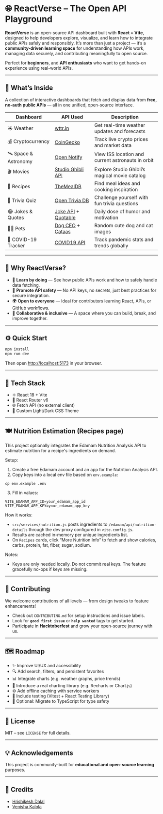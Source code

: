 # 🌐 ReactVerse – The Open API Playground

**ReactVerse** is an open-source API dashboard built with **React + Vite**, designed to help developers explore, visualize, and learn how to integrate public APIs safely and responsibly.
It’s more than just a project — it’s a **community-driven learning space** for understanding how APIs work, managing data securely, and contributing meaningfully to open source.

Perfect for **beginners**, and **API enthusiasts** who want to get hands-on experience using real-world APIs.

---

## 🚀 What’s Inside

A collection of interactive dashboards that fetch and display data from **free, no-auth public APIs** — all in one unified, open-source interface.

| Dashboard             | API Used                                                                                                | Description                                       |
| --------------------- | ------------------------------------------------------------------------------------------------------- | ------------------------------------------------- |
| ☀️ Weather            | [wttr.in](https://wttr.in/:help)                                                                        | Get real-time weather updates and forecasts       |
| 💰 Cryptocurrency     | [CoinGecko](https://www.coingecko.com/en/api)                                                           | Track live crypto prices and market data          |
| 🛰️ Space & Astronomy | [Open Notify](http://open-notify.org/Open-Notify-API/)                                                  | View ISS location and current astronauts in orbit |
| 🎬 Movies             | [Studio Ghibli API](https://ghibliapi.vercel.app/)                                                      | Explore Studio Ghibli’s magical movie catalog     |
| 🍳 Recipes            | [TheMealDB](https://www.themealdb.com/api.php)                                                          | Find meal ideas and cooking inspiration           |
| 🎯 Trivia Quiz        | [Open Trivia DB](https://opentdb.com/api_config.php)                                                    | Challenge yourself with fun trivia questions      |
| 😂 Jokes & Quotes     | [Joke API](https://official-joke-api.appspot.com/) + [Quotable](https://github.com/lukePeavey/quotable) | Daily dose of humor and motivation                |
| 🐶🐱 Pets             | [Dog CEO](https://dog.ceo/dog-api/) + [Cataas](https://cataas.com/#/)                                   | Random cute dog and cat images                    |
| 🦠 COVID-19 Tracker   | [COVID19 API](https://covid19api.com/)                                                                  | Track pandemic stats and trends globally          |

---

## 🧠 Why ReactVerse?

* 🧩 **Learn by doing** — See how public APIs work and how to safely handle data fetching.
* 🔐 **Promote API safety** — No API keys, no secrets, just best practices for secure integration.
* 🌍 **Open to everyone** — Ideal for contributors learning React, APIs, or GitHub workflows.
* 💬 **Collaborative & inclusive** — A space where you can build, break, and improve together.

---

## ⚙️ Quick Start

```bash
npm install
npm run dev
```

Then open [http://localhost:5173](http://localhost:5173) in your browser.

---

## 🧰 Tech Stack

* ⚛️ React 18 + Vite
* 🧭 React Router v6
* 🌐 Fetch API (no external client)
* 🎨 Custom Light/Dark CSS Theme

---

## 🍽️ Nutrition Estimation (Recipes page)

This project optionally integrates the Edamam Nutrition Analysis API to estimate nutrition for a recipe's ingredients on demand.

Setup:

1. Create a free Edamam account and an app for the Nutrition Analysis API.
2. Copy keys into a local env file based on `env.example`:

```
cp env.example .env
```

3. Fill in values:

```
VITE_EDAMAM_APP_ID=your_edamam_app_id
VITE_EDAMAM_APP_KEY=your_edamam_app_key
```

How it works:
- `src/services/nutrition.js` posts ingredients to `/edamam/api/nutrition-details` through the dev proxy configured in `vite.config.js`.
- Results are cached in-memory per unique ingredients list.
- On `Recipes` cards, click “More Nutrition Info” to fetch and show calories, carbs, protein, fat, fiber, sugar, sodium.

Notes:
- Keys are only needed locally. Do not commit real keys. The feature gracefully no-ops if keys are missing.

---

## 🤝 Contributing

We welcome contributions of all levels — from design tweaks to feature enhancements!

* Check out `CONTRIBUTING.md` for setup instructions and issue labels.
* Look for **`good first issue`** or **`help wanted`** tags to get started.
* Participate in **Hacktoberfest** and grow your open-source journey with us.

---

## 🗺️ Roadmap

* ✨ Improve UI/UX and accessibility
* 🔍 Add search, filters, and persistent favorites
* 📊 Integrate charts (e.g. weather graphs, price trends)
* 🧱 Introduce a real charting library (e.g. Recharts or Chart.js)
* ⚙️ Add offline caching with service workers
* 🧪 Include testing (Vitest + React Testing Library)
* 🧾 Optional: Migrate to TypeScript for type safety

---


## 🪪 License

MIT – see `LICENSE` for full details.

---

## 💡 Acknowledgements

This project is community-built for **educational and open-source learning** purposes.

---

## 👥 Credits

* [Hrishikesh Dalal](https://www.hrishikeshdalal.tech/)
* [Venisha Kalola](https://www.venishakalola.tech/)

